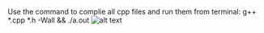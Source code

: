 Use the command to complie all cpp files and run them from terminal: g++ \*.cpp \*.h -Wall && ./a.out
![alt text](https://github.com/[jfossel2002]/[OperatingSystems]/blob/[Jonathan-Dev]/Battlefield.tff)
